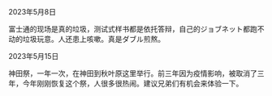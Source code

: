 2023年5月8日

富士通的现场是真的垃圾，测试式样书都是依托答辩，自己的ジョブネット都跑不动的垃圾玩意。人还患上咳嗽。真是ダブル煎熬。

2023年5月15日

神田祭，一年一次，在神田到秋叶原这里举行。前三年因为疫情影响，被取消了三年，今年刚刚恢复这个祭，人很多很热闹。建议兄弟们有机会来体验一下。




